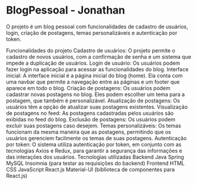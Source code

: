 # BlogPessoal - Jonathan
O projeto é um blog pessoal com funcionalidades de cadastro de usuários, login, criação de postagens, temas personalizáveis e autenticação por token.

Funcionalidades do projeto
Cadastro de usuários: O projeto permite o cadastro de novos usuários, com a confirmação de senha e um sistema que impede a duplicação de usuários.
Login de usuário: Os usuários podem fazer login na aplicação para acessar as funcionalidades do blog.
Interface inicial: A interface inicial é a página inicial do blog (home). Ela conta com uma navbar que permite a navegação entre as páginas e um footer que aparece em todo o blog.
Criação de postagens: Os usuários podem cadastrar novas postagens no blog. Eles podem escolher um tema para a postagem, que também é personalizável.
Atualização de postagens: Os usuários têm a opção de atualizar suas postagens existentes.
Visualização de postagens no feed: As postagens cadastradas pelos usuários são exibidas no feed do blog.
Exclusão de postagens: Os usuários podem excluir suas postagens caso desejem.
Temas personalizáveis: Os temas funcionam da mesma maneira que as postagens, permitindo que os usuários gerenciem facilmente os temas de suas postagens.
Autenticação por token: O sistema utiliza autenticação por token, em conjunto com as tecnologias Axios e Redux, para garantir a segurança das informações e das interações dos usuários.
Tecnologias utilizadas
Backend
Java
Spring
MySQL
Insomnia (para testar as requisições do backend)
Frontend
HTML
CSS
JavaScript
React.js
Material-UI (biblioteca de componentes para React.js)
